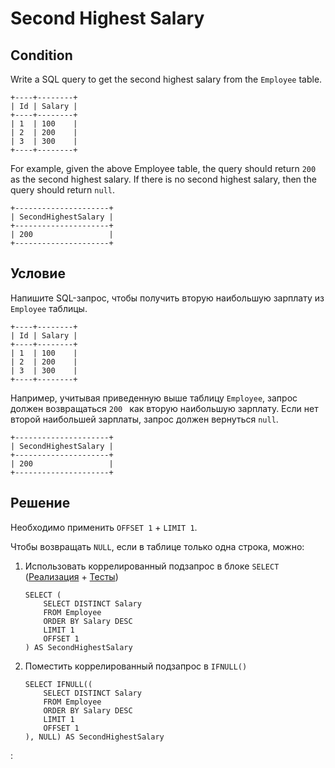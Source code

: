 # Second Highest Salary

## Condition

Write a SQL query to get the second highest salary from the `Employee` table.

```
+----+--------+
| Id | Salary |
+----+--------+
| 1  | 100    |
| 2  | 200    |
| 3  | 300    |
+----+--------+
```

For example, given the above Employee table, the query should return `200` as the second highest salary. If there is no second highest salary, then the query should return `null`.

```
+---------------------+
| SecondHighestSalary |
+---------------------+
| 200                 |
+---------------------+
```

## Условие

Напишите SQL-запрос, чтобы получить вторую наибольшую зарплату из `Employee` таблицы.

```
+----+--------+
| Id | Salary |
+----+--------+
| 1  | 100    |
| 2  | 200    |
| 3  | 300    |
+----+--------+
```

Например, учитывая приведенную выше таблицу `Employee`, запрос должен возвращаться `200 ` как вторую наибольшую зарплату. Если нет второй наибольшей зарплаты, запрос должен вернуться `null`.

```
+---------------------+
| SecondHighestSalary |
+---------------------+
| 200                 |
+---------------------+
```

## Решение

Необходимо применить `OFFSET 1` + `LIMIT 1`. 

Чтобы возвращать `NULL`, если в таблице только одна строка, можно:

1. Использовать коррелированный подзапрос в блоке `SELECT` ([Реализация](Solution.php) + [Тесты](./../../tests/SecondHighestSalary/SolutionTest.php))

   ```mysql
   SELECT (
       SELECT DISTINCT Salary
       FROM Employee
       ORDER BY Salary DESC
       LIMIT 1
       OFFSET 1 
   ) AS SecondHighestSalary
   ```

2. Поместить коррелированный подзапрос в `IFNULL()`

   ```mysql
   SELECT IFNULL((
       SELECT DISTINCT Salary
       FROM Employee
       ORDER BY Salary DESC
       LIMIT 1
       OFFSET 1 
   ), NULL) AS SecondHighestSalary
   ```

:

```mysql

```



